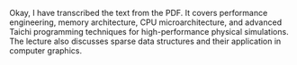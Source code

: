 Okay, I have transcribed the text from the PDF. It covers performance engineering, memory architecture, CPU microarchitecture, and advanced Taichi programming techniques for high-performance physical simulations. The lecture also discusses sparse data structures and their application in computer graphics.

